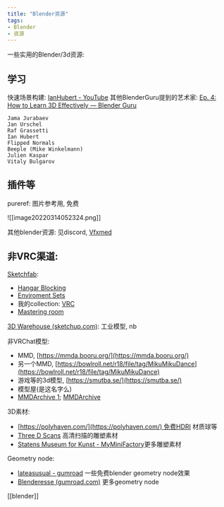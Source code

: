```yaml
---
title: "Blender资源"
tags:
- Blender
- 资源
---
```



一些实用的Blender/3d资源:


## 学习

快速场景构建: [IanHubert - YouTube](https://www.youtube.com/c/mrdodobird/videos)
其他BlenderGuru提到的艺术家: [Ep. 4: How to Learn 3D Effectively — Blender Guru](https://www.blenderguru.com/podcasts/episode-4)
```
Jama Jurabaev  
Jan Urschel  
Raf Grassetti  
Ian Hubert  
Flipped Normals  
Beeple (Mike Winkelmann)  
Julien Kaspar  
Vitaly Bulgarov
```



## 插件等

pureref: 图片参考用, 免费

![[image20220314052324.png]]

其他blender资源: 见discord, [Vfxmed](https://www.vfxmed.com/)


## 非VRC渠道:

[Sketchfab](https://sketchfab.com/search?type=models):

-   [Hangar Blocking](https://sketchfab.com/3d-models/hangar-blocking-bdb37f544b764d9e8e72708a970bae13)
-   [Enviroment Sets](https://sketchfab.com/gutemnasc/collections/enviroment-sets)
-   我的collection: [VRC](https://sketchfab.com/trojblue/collections/vrc)
-   [Mastering room](https://3dwarehouse.sketchup.com/model/u8128f776-c2c1-461d-bfce-26c80031b1fe/Cube-1-Audio-studio-mastering-room?hl=en&login=true)



[3D Warehouse (sketchup.com)](https://3dwarehouse.sketchup.com/): 工业模型, nb



非VRChat模型:

- MMD, [https://mmda.booru.org/](https://mmda.booru.org/)
- 另一个MMD, [https://bowlroll.net/r18/file/tag/MikuMikuDance](https://bowlroll.net/r18/file/tag/MikuMikuDance)
- 游戏等的3d模型, [https://smutba.se/](https://smutba.se/)
- 模型屋(是这名字么)
-   [MMDArchive 1](https://mmda.booru.org/index.php?page=post&s=view&id=2592); [MMDArchive](https://mmda.booru.org/index.php?page=post&s=view&id=2445)

3D素材:
- [https://polyhaven.com/](https://polyhaven.com/) 免费HDRI 材质球等
- [Three D Scans](https://threedscans.com/) 高清扫描的雕塑素材
- [Statens Museum for Kunst - MyMiniFactory](https://www.myminifactory.com/users/SMK%20-%20Statens%20Museum%20for%20Kunst)更多雕塑素材

Geometry node:
- [lateasusual - gumroad](https://lateasusual.gumroad.com/ ) 一些免费blender geometry node效果
- [Blenderesse (gumroad.com)](https://blenderesse.gumroad.com/?recommended_by=library) 更多geometry node

[[blender]]

